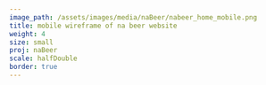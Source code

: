```yaml
---
image_path: /assets/images/media/naBeer/nabeer_home_mobile.png
title: mobile wireframe of na beer website
weight: 4
size: small
proj: naBeer
scale: halfDouble
border: true
---
```

